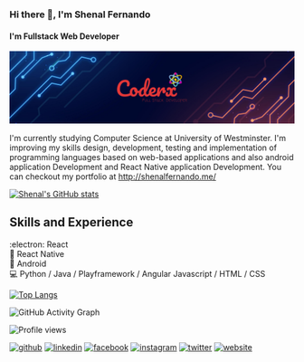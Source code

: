 ### Hi there 👋, I'm Shenal Fernando
#### I'm Fullstack Web Developer
![I'm Fullstack Web Developer](https://github.com/coderx31/coderx31/blob/main/banner%20design.jpg)

I'm currently studying Computer Science at University of Westminster. I'm improving my skills design, development, testing
and implementation of programming languages based
on web-based applications and also android application Development and React Native application Development.
You can checkout my portfolio at http://shenalfernando.me/


[![Shenal's GitHub stats](https://github-readme-stats.vercel.app/api?username=coderx31)](https://github.com/anuraghazra/github-readme-stats)


## Skills and Experience
:electron: React <br>
:iphone: React Native <br>
:vibration_mode: Android <br> 
:computer: Python / Java / Playframework / Angular  Javascript / HTML / CSS <br>



[![Top Langs](https://github-readme-stats.vercel.app/api/top-langs/?username=coderx31)](https://github.com/anuraghazra/github-readme-stats)


![GitHub Activity Graph](https://activity-graph.herokuapp.com/graph?username=coderx31)  



![Profile views](https://gpvc.arturio.dev/coderx31) 






[<img src='https://cdn.jsdelivr.net/npm/simple-icons@3.0.1/icons/github.svg' alt='github' height='40' filter='invert(1)'>](https://github.com/coderx31)  [<img src='https://cdn.jsdelivr.net/npm/simple-icons@3.0.1/icons/linkedin.svg' alt='linkedin' height='40'>](https://www.linkedin.com/in/www.linkedin.com/in/shenàl-fernándo-0541a4194/)  [<img src='https://cdn.jsdelivr.net/npm/simple-icons@3.0.1/icons/facebook.svg' alt='facebook' height='40'>](https://www.facebook.com/https://www.facebook.com/shenal.fernando.505)  [<img src='https://cdn.jsdelivr.net/npm/simple-icons@3.0.1/icons/instagram.svg' alt='instagram' height='40'>](https://www.instagram.com/https://www.instagram.com/_coderx_//)  [<img src='https://cdn.jsdelivr.net/npm/simple-icons@3.0.1/icons/twitter.svg' alt='twitter' height='40'>](https://twitter.com/https://twitter.com/ShenlFernndo1)  [<img src='https://cdn.jsdelivr.net/npm/simple-icons@3.0.1/icons/icloud.svg' alt='website' height='40'>](http://shenalfernando.me/)  

